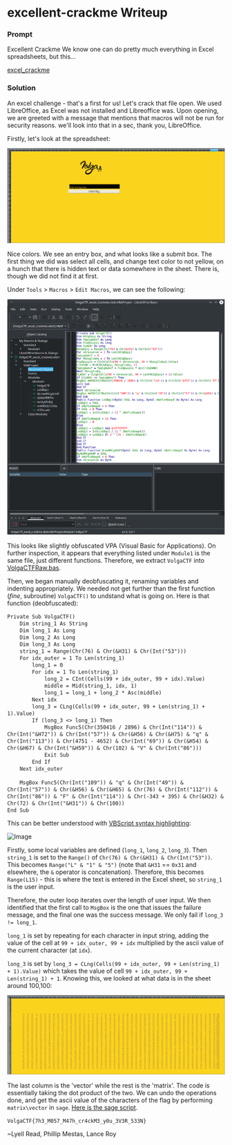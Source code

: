 # excellent-crackme Writeup

### Prompt

Excellent Crackme
We know one can do pretty much everything in Excel spreadsheets, but this...

[excel_crackme](VolgaCTF_excel_crackme.xlsm)

### Solution

An excel challenge - that's a first for us! Let's crack that file open. We used LibreOffice, as Excel was not installed and Libreoffice was. Upon opening, we are greeted with a message that mentions that macros will not be run for security reasons. we'll look into that in a sec, thank you, LibreOffice. 

Firstly, let's look at the spreadsheet:

![Image](sheet.png)

Nice colors. We see an entry box, and what looks like a submit box. The first thing we did was select all cells, and change text color to not yellow, on a hunch that there is hidden text or data somewhere in the sheet. There is, though we did not find it at first.

Under `Tools` > `Macros` > `Edit Macros`, we can see the following:

![Image](macros.png)

This looks like slightly obfuscated VPA (Visual Basic for Applications). On further inspection, it appears that everything listed under `Module1` is the same file, just different functions. Therefore, we extract `VolgaCTF` into [VolgaCTFRaw.bas](VolgaCTFRaw.bas). 

Then, we began manually deobfuscating it, renaming variables and indenting appropriately. We needed not get further than the first function (*fine*, subroutine) `VolgaCTF()` to undstand what is going on. Here is that function (deobfuscated):

```basic
Private Sub VolgaCTF()
	Dim string_1 As String
	Dim long_1 As Long
	Dim long_2 As Long
	Dim long_3 As Long
	string_1 = Range(Chr(76) & Chr(&H31) & Chr(Int("53")))
	For idx_outer = 1 To Len(string_1)
		long_1 = 0
		For idx = 1 To Len(string_1)
			long_2 = CInt(Cells(99 + idx_outer, 99 + idx).Value)
			middle = Mid(string_1, idx, 1)
			long_1 = long_1 + long_2 * Asc(middle)
		Next idx
		long_3 = CLng(Cells(99 + idx_outer, 99 + Len(string_1) + 1).Value)
		If (long_3 <> long_1) Then
			MsgBox Func5(Chr(350416 / 2896) & Chr(Int("114")) & Chr(Int("&H72")) & Chr(Int("57")) & Chr(&H56) & Chr(&H75) & "q" & Chr(Int("113")) & Chr(4751 - 4652) & Chr(Int("69")) & Chr(&H54) & Chr(&H67) & Chr(Int("&H59")) & Chr(102) & "V" & Chr(Int("86")))
			Exit Sub
		End If
	Next idx_outer

	MsgBox Func5(Chr(Int("109")) & "q" & Chr(Int("49")) & Chr(Int("57")) & Chr(&H56) & Chr(&H65) & Chr(76) & Chr(Int("112")) & Chr(Int("86")) & "F" & Chr(Int("114")) & Chr(-343 + 395) & Chr(&H32) & Chr(72) & Chr(Int("&H31")) & Chr(100))
End Sub
```

This can be better understood with [VBScript syntax highlighting](https://github.com/SublimeText/VBScript):

![Image](volgactf.png])

Firstly, some local variables are defined (`long_1`, `long_2`, `long_3`). Then `string_1` is set to the `Range()` of `Chr(76) & Chr(&H31) & Chr(Int("53"))`. This becomes `Range("L" & "1" & "5")` (note that `&H31` == `0x31` and elsewhere, the `&` operator is concatenation). Therefore, this becomes `Range(L15)` - this is where the text is entered in the Excel sheet, so `string_1` is the user input.

Therefore, the outer loop iterates over the length of user input. We then identified that the first call to `MsgBox` is the one that issues the failure message, and the final one was the success message. We only fail if `long_3 != long_1`. 

`long_1` is set by repeating for each character in input string, adding the value of the cell at `99 + idx_outer, 99 + idx` multiplied by the ascii value of the current character (at `idx`). 

`long_3` is set by `long_3 = CLng(Cells(99 + idx_outer, 99 + Len(string_1) + 1).Value)` which takes the value of cell `99 + idx_outer, 99 + Len(string_1) + 1`. Knowing this, we looked at what data is in the sheet around 100,100:

![Image](data.png)

The last column is the 'vector' while the rest is the 'matrix'. The code is essentially taking the dot product of the two. We can undo the operations done, and get the ascii value of the characters of the flag by performing `matrix\vector` in `sage`. [Here is the sage script](excellent-crackme-solve.sage).

```
VolgaCTF{7h3_M057_M47h_cr4ckM3_y0u_3V3R_533N}
```

~Lyell Read, Phillip Mestas, Lance Roy
